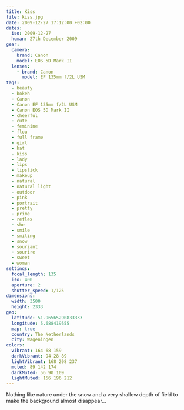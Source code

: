 ```yaml
---
title: Kiss
file: kiss.jpg
date: 2009-12-27 17:12:00 +02:00
dates:
  iso: 2009-12-27
  human: 27th December 2009
gear:
  camera:
    brand: Canon
    model: EOS 5D Mark II
  lenses:
    - brand: Canon
      model: EF 135mm f/2L USM
tags:
  - beauty
  - bokeh
  - Canon
  - Canon EF 135mm f/2L USM
  - Canon EOS 5D Mark II
  - cheerful
  - cute
  - feminine
  - flou
  - full frame
  - girl
  - hat
  - kiss
  - lady
  - lips
  - lipstick
  - makeup
  - natural
  - natural light
  - outdoor
  - pink
  - portrait
  - pretty
  - prime
  - reflex
  - she
  - smile
  - smiling
  - snow
  - souriant
  - sourire
  - sweet
  - woman
settings:
  focal_length: 135
  iso: 400
  aperture: 2
  shutter_speed: 1/125
dimensions:
  width: 3500
  height: 2333
geo:
  latitude: 51.96565290833333
  longitude: 5.688419555
  map: true
  country: The Netherlands
  city: Wageningen
colors:
  vibrant: 164 68 159
  darkVibrant: 94 28 89
  lightVibrant: 168 208 237
  muted: 89 142 174
  darkMuted: 56 90 109
  lightMuted: 156 196 212
---
```


Nothing like nature under the snow and a very shallow depth of field to make the background almost disappear…
